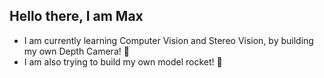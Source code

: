 ## Hello there, I am Max
- I am currently learning Computer Vision and Stereo Vision, by building my own Depth Camera! 🎥
- I am also trying to build my own model rocket! 🚀



<!--
ffx
helloo

Here are some ideas to get you started:







- 🔭 I’m currently working on ...
- 🌱 I’m currently learning ...
- 👯 I’m looking to collaborate on ...
- 🤔 I’m looking for help with ...
- 💬 Ask me about ...
- 📫 How to reach me: ...
- 😄 Pronouns: ... 
- ⚡ Fun fact: ... Yappa Yappa XD

#My projects:

#My website XD:
CallMeMax
Made by Mäx


haha, rennen 2dayyyy

jijij

oiiiu XD

hahaha XDDD
OOOH yeah

gamesss commm
-->
